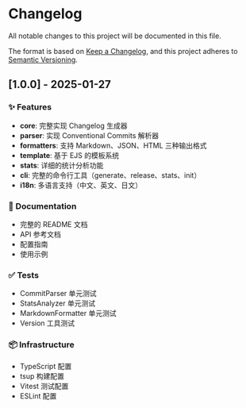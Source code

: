 # Changelog

All notable changes to this project will be documented in this file.

The format is based on [Keep a Changelog](https://keepachangelog.com/en/1.0.0/),
and this project adheres to [Semantic Versioning](https://semver.org/spec/v2.0.0.html).

## [1.0.0] - 2025-01-27

### ✨ Features

- **core**: 完整实现 Changelog 生成器
- **parser**: 实现 Conventional Commits 解析器
- **formatters**: 支持 Markdown、JSON、HTML 三种输出格式
- **template**: 基于 EJS 的模板系统
- **stats**: 详细的统计分析功能
- **cli**: 完整的命令行工具（generate、release、stats、init）
- **i18n**: 多语言支持（中文、英文、日文）

### 📝 Documentation

- 完整的 README 文档
- API 参考文档
- 配置指南
- 使用示例

### ✅ Tests

- CommitParser 单元测试
- StatsAnalyzer 单元测试
- MarkdownFormatter 单元测试
- Version 工具测试

### 📦 Infrastructure

- TypeScript 配置
- tsup 构建配置
- Vitest 测试配置
- ESLint 配置

